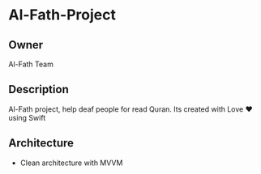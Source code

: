 # Al-Fath-Project

## Owner
Al-Fath Team

## Description
Al-Fath project, help deaf people for read Quran.
Its created with Love ❤️ using Swift

## Architecture
- Clean architecture with MVVM
